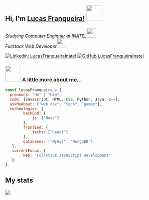 <h2> Hi, I'm <a href="https://LucasFranqueiraInatel.github.io" target="_blank">Lucas Franqueira!</a> <img src="https://media.giphy.com/media/12oufCB0MyZ1Go/giphy.gif" width="50"></h2>
<p><em>Studying Computer Enginner at <a href="http://www.inatel.br" target="_blank">INATEL</a><img src="https://media.giphy.com/media/fYSnHlufseco8Fh93Z/giphy.gif" width="30"></br>
  Fullstack Web Developer<img src="https://media.giphy.com/media/WUlplcMpOCEmTGBtBW/giphy.gif" width="30">
</em></p>

[![Linkedin: LucasFranqueiraInatel](https://img.shields.io/badge/-LucasFranqueiraInatel-blue?style=flat-square&logo=Linkedin&logoColor=white&link=https://www.linkedin.com/in/LucasFranqueiraInatel/)](https://www.linkedin.com/in/lucas-franqueira-5a5b64261/)
[![GitHub LucasFranqueiraInatel](https://img.shields.io/github/followers/LucasFranqueiraInatel?label=follow&style=social)](https://github.com/LucasFranqueiraInatel)


### <img src="https://media.giphy.com/media/VgCDAzcKvsR6OM0uWg/giphy.gif" width="50"> A little more about me...  

```javascript
const lucasFranqueira = {
  pronouns: "He" | "Him",
  code: [Javascript, HTML, CSS, Python, Java, C++],
  askMeAbout: ["web dev", "tech", "games"],
  technologies: {
        backEnd: {
            js: ["Node"]
        },
        frontEnd: {
            techs: ["React"]
        },
        databases: ["MySql", "MongoDB"],
   },
   currentFocus: {
        web: "Fullstack JavaScript Development"
   }
}
```

<h2>My stats</h2>

<img src="https://github-readme-stats.vercel.app/api?username=LucasFranqueiraInatel&show_icons=true&title_color=783c00&text_color=af552e&icon_color=783c00&bg_color=f8efd4&cache_seconds=2300">
